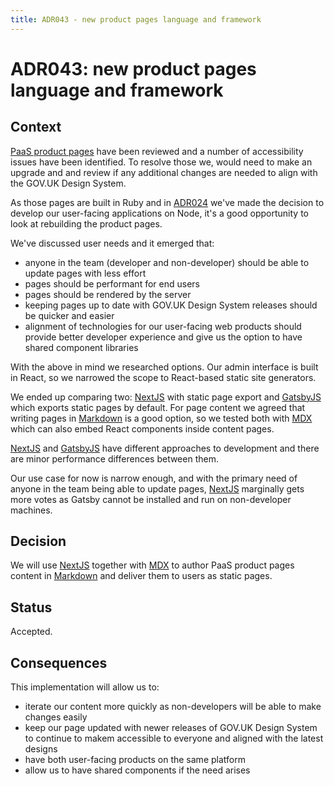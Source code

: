 ```yaml
---
title: ADR043 - new product pages language and framework
---
```


# ADR043: new product pages language and framework

## Context

[PaaS product pages] have been reviewed and a number of accessibility issues
have been identified. To resolve those we, would need to make an upgrade and
and review if any additional changes are needed to align with the GOV.UK Design System.

As those pages are built in Ruby and in [ADR024] we've made the decision
to develop our user-facing applications on Node, it's a good opportunity to 
look at rebuilding the product pages.

We've discussed user needs and it emerged that:

* anyone in the team (developer and non-developer) should be able to update pages 
with less effort
* pages should be performant for end users
* pages should be rendered by the server
* keeping pages up to date with GOV.UK Design System releases should be quicker and easier
* alignment of technologies for our user-facing web products should provide better 
developer experience and give us the option to have shared component libraries

With the above in mind we researched options. Our admin interface is built in React,
so we narrowed the scope to React-based static site generators.

We ended up comparing two: [NextJS] with static page export and [GatsbyJS] 
which exports static pages by default.
For page content we agreed that writing pages in [Markdown] is a good option,
so we tested both with [MDX] which can also embed React components inside content pages.

[NextJS] and [GatsbyJS] have different approaches to development and there are minor 
performance differences between them.

Our use case for now is narrow enough, and with the primary need of anyone in the team
being able to update pages, [NextJS] marginally gets more votes as Gatsby cannot be installed and run on
non-developer machines.

## Decision

We will use [NextJS] together with [MDX] to author PaaS product pages content in 
[Markdown] and deliver them to users as static pages.

## Status

Accepted.

## Consequences

This implementation will allow us to:

- iterate our content more quickly as non-developers will be able to make changes easily
- keep our page updated with newer releases of GOV.UK Design System to continue to makem
accessible to everyone and aligned with the latest designs
- have both user-facing products on the same platform
- allow us to have shared components if the need arises

[ADR024]: /architecture_decision_records/ADR024-web-app-language-and-framework-selection-2
[NextJS]: https://nextjs.org/
[GatsbyJS]: https://www.gatsbyjs.org/
[MDX]: https://mdxjs.com/
[Markdown]: https://www.markdownguide.org/getting-started/
[PaaS product pages]: https://www.cloud.service.gov.uk/
